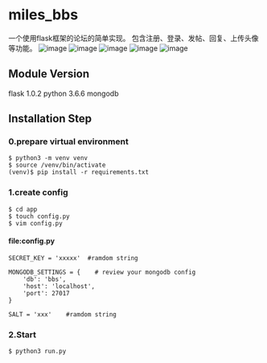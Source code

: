 # miles_bbs
一个使用flask框架的论坛的简单实现。
包含注册、登录、发帖、回复、上传头像等功能。
![image](https://raw.githubusercontent.com/milespercival/miles_bbs/master/app/static/screen_shot/ss1.png)
![image](https://raw.githubusercontent.com/milespercival/miles_bbs/master/app/static/screen_shot/ss2.png)
![image](https://raw.githubusercontent.com/milespercival/miles_bbs/master/app/static/screen_shot/ss3.png)
![image](https://raw.githubusercontent.com/milespercival/miles_bbs/master/app/static/screen_shot/ss4.png)
![image](https://raw.githubusercontent.com/milespercival/miles_bbs/master/app/static/screen_shot/ss5.png)
## Module Version
flask 1.0.2
python 3.6.6
mongodb

## Installation Step
### 0.prepare virtual environment
```
$ python3 -m venv venv
$ source /venv/bin/activate
(venv)$ pip install -r requirements.txt
```
### 1.create config
```
$ cd app
$ touch config.py
$ vim config.py
```

#### file:config.py
```
SECRET_KEY = 'xxxxx'  #ramdom string 

MONGODB_SETTINGS = {    # review your mongodb config
    'db': 'bbs', 
    'host': 'localhost',
    'port': 27017
}

SALT = 'xxx'    #ramdom string 
```
### 2.Start
```
$ python3 run.py
```
